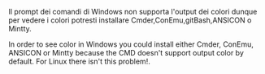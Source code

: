 Il prompt dei comandi di Windows non supporta l'output dei colori dunque per vedere i colori potresti installare Cmder,ConEmu,gitBash,ANSICON o Mintty.

In order to see color in Windows you could install either  Cmder, ConEmu, ANSICON or Mintty because the CMD doesn't support output color by default.
For Linux there isn't this problem!.
